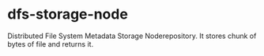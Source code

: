 # dfs-storage-node
Distributed File System Metadata Storage Noderepository. It stores chunk of bytes of file and returns it.
